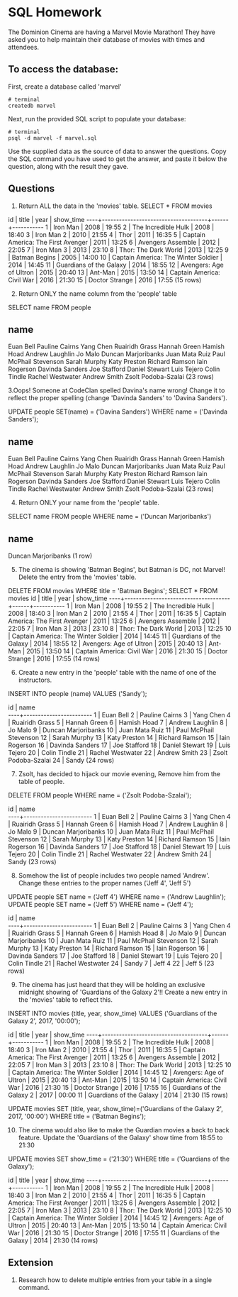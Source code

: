 # SQL Homework

The Dominion Cinema are having a Marvel Movie Marathon! They have asked you to help maintain their database of movies with times and attendees.

## To access the database:

First, create a database called 'marvel'

```
# terminal
createdb marvel
```

Next, run the provided SQL script to populate your database:

```
# terminal
psql -d marvel -f marvel.sql
```

Use the supplied data as the source of data to answer the questions.  Copy the SQL command you have used to get the answer, and paste it below the question, along with the result they gave.

## Questions

1. Return ALL the data in the 'movies' table.
SELECT * FROM movies

id |                title                | year | show_time
----+-------------------------------------+------+-----------
 1 | Iron Man                            | 2008 | 19:55
 2 | The Incredible Hulk                 | 2008 | 18:40
 3 | Iron Man 2                          | 2010 | 21:55
 4 | Thor                                | 2011 | 16:35
 5 | Captain America: The First Avenger  | 2011 | 13:25
 6 | Avengers Assemble                   | 2012 | 22:05
 7 | Iron Man 3                          | 2013 | 23:10
 8 | Thor: The Dark World                | 2013 | 12:25
 9 | Batman Begins                       | 2005 | 14:00
10 | Captain America: The Winter Soldier | 2014 | 14:45
11 | Guardians of the Galaxy             | 2014 | 18:55
12 | Avengers: Age of Ultron             | 2015 | 20:40
13 | Ant-Man                             | 2015 | 13:50
14 | Captain America: Civil War          | 2016 | 21:30
15 | Doctor Strange                      | 2016 | 17:55
(15 rows)

2. Return ONLY the name column from the 'people' table

SELECT name FROM people

name          
------------------------
Euan Bell
Pauline Cairns
Yang Chen
Ruairidh Grass
Hannah Green
Hamish Hoad
Andrew Laughlin
Jo Malo
Duncan Marjoribanks
Juan Mata Ruiz
Paul McPhail Stevenson
Sarah Murphy
Katy Preston
Richard Ramson
Iain Rogerson
Davinda Sanders
Joe Stafford
Daniel Stewart
Luis Tejero
Colin Tindle
Rachel Westwater
Andrew Smith
Zsolt Podoba-Szalai
(23 rows)

3.Oops! Someone at CodeClan spelled Davina's name wrong! Change it to reflect the proper spelling (change 'Davinda Sanders' to 'Davina Sanders').

UPDATE people SET(name) = ('Davina Sanders') WHERE name = ('Davinda Sanders');

name          
------------------------
Euan Bell
Pauline Cairns
Yang Chen
Ruairidh Grass
Hannah Green
Hamish Hoad
Andrew Laughlin
Jo Malo
Duncan Marjoribanks
Juan Mata Ruiz
Paul McPhail Stevenson
Sarah Murphy
Katy Preston
Richard Ramson
Iain Rogerson
Davinda Sanders
Joe Stafford
Daniel Stewart
Luis Tejero
Colin Tindle
Rachel Westwater
Andrew Smith
Zsolt Podoba-Szalai
(23 rows)

4. Return ONLY your name from the 'people' table.

SELECT name FROM people WHERE name = ('Duncan Marjoribanks')

name         
---------------------
Duncan Marjoribanks
(1 row)


5. The cinema is showing 'Batman Begins', but Batman is DC, not Marvel! Delete the entry from the 'movies' table.

DELETE FROM movies WHERE title = 'Batman Begins';
SELECT * FROM movies
id |                title                | year | show_time
----+-------------------------------------+------+-----------
 1 | Iron Man                            | 2008 | 19:55
 2 | The Incredible Hulk                 | 2008 | 18:40
 3 | Iron Man 2                          | 2010 | 21:55
 4 | Thor                                | 2011 | 16:35
 5 | Captain America: The First Avenger  | 2011 | 13:25
 6 | Avengers Assemble                   | 2012 | 22:05
 7 | Iron Man 3                          | 2013 | 23:10
 8 | Thor: The Dark World                | 2013 | 12:25
10 | Captain America: The Winter Soldier | 2014 | 14:45
11 | Guardians of the Galaxy             | 2014 | 18:55
12 | Avengers: Age of Ultron             | 2015 | 20:40
13 | Ant-Man                             | 2015 | 13:50
14 | Captain America: Civil War          | 2016 | 21:30
15 | Doctor Strange                      | 2016 | 17:55
(14 rows)

6. Create a new entry in the 'people' table with the name of one of the instructors.

INSERT INTO people (name) VALUES ('Sandy');

id |          name          
----+------------------------
 1 | Euan Bell
 2 | Pauline Cairns
 3 | Yang Chen
 4 | Ruairidh Grass
 5 | Hannah Green
 6 | Hamish Hoad
 7 | Andrew Laughlin
 8 | Jo Malo
 9 | Duncan Marjoribanks
10 | Juan Mata Ruiz
11 | Paul McPhail Stevenson
12 | Sarah Murphy
13 | Katy Preston
14 | Richard Ramson
15 | Iain Rogerson
16 | Davinda Sanders
17 | Joe Stafford
18 | Daniel Stewart
19 | Luis Tejero
20 | Colin Tindle
21 | Rachel Westwater
22 | Andrew Smith
23 | Zsolt Podoba-Szalai
24 | Sandy
(24 rows)

7. Zsolt, has decided to hijack our movie evening, Remove him from the table of people.

DELETE FROM people WHERE name = ('Zsolt Podoba-Szalai');

id |          name          
----+------------------------
 1 | Euan Bell
 2 | Pauline Cairns
 3 | Yang Chen
 4 | Ruairidh Grass
 5 | Hannah Green
 6 | Hamish Hoad
 7 | Andrew Laughlin
 8 | Jo Malo
 9 | Duncan Marjoribanks
10 | Juan Mata Ruiz
11 | Paul McPhail Stevenson
12 | Sarah Murphy
13 | Katy Preston
14 | Richard Ramson
15 | Iain Rogerson
16 | Davinda Sanders
17 | Joe Stafford
18 | Daniel Stewart
19 | Luis Tejero
20 | Colin Tindle
21 | Rachel Westwater
22 | Andrew Smith
24 | Sandy
(23 rows)

8. Somehow the list of people includes two people named 'Andrew'. Change these entries to the proper names ('Jeff 4', 'Jeff 5')

UPDATE people SET name = ('Jeff 4') WHERE name = ('Andrew Laughlin');
UPDATE people SET name = ('Jeff 5') WHERE name = ('Jeff 4');

id |          name          
----+------------------------
 1 | Euan Bell
 2 | Pauline Cairns
 3 | Yang Chen
 4 | Ruairidh Grass
 5 | Hannah Green
 6 | Hamish Hoad
 8 | Jo Malo
 9 | Duncan Marjoribanks
10 | Juan Mata Ruiz
11 | Paul McPhail Stevenson
12 | Sarah Murphy
13 | Katy Preston
14 | Richard Ramson
15 | Iain Rogerson
16 | Davinda Sanders
17 | Joe Stafford
18 | Daniel Stewart
19 | Luis Tejero
20 | Colin Tindle
21 | Rachel Westwater
24 | Sandy
 7 | Jeff 4
22 | Jeff 5
(23 rows)

9. The cinema has just heard that they will be holding an exclusive midnight showing of 'Guardians of the Galaxy 2'!! Create a new entry in the 'movies' table to reflect this.


INSERT INTO movies (title, year, show_time) VALUES ('Guardians of the Galaxy 2', 2017, '00:00');


id |                title                | year | show_time
----+-------------------------------------+------+-----------
 1 | Iron Man                            | 2008 | 19:55
 2 | The Incredible Hulk                 | 2008 | 18:40
 3 | Iron Man 2                          | 2010 | 21:55
 4 | Thor                                | 2011 | 16:35
 5 | Captain America: The First Avenger  | 2011 | 13:25
 6 | Avengers Assemble                   | 2012 | 22:05
 7 | Iron Man 3                          | 2013 | 23:10
 8 | Thor: The Dark World                | 2013 | 12:25
10 | Captain America: The Winter Soldier | 2014 | 14:45
12 | Avengers: Age of Ultron             | 2015 | 20:40
13 | Ant-Man                             | 2015 | 13:50
14 | Captain America: Civil War          | 2016 | 21:30
15 | Doctor Strange                      | 2016 | 17:55
16 | Guardians of the Galaxy 2           | 2017 | 00:00
11 | Guardians of the Galaxy             | 2014 | 21:30
(15 rows)

UPDATE movies SET (title, year, show_time)=('Guardians of the Galaxy 2',  2017, '00:00') WHERE title = ('Batman Begins');


10. The cinema would also like to make the Guardian movies a back to back feature. Update the 'Guardians of the Galaxy' show time from 18:55 to 21:30

UPDATE movies SET show_time = ('21:30') WHERE title = ('Guardians of the Galaxy');

id |                title                | year | show_time
----+-------------------------------------+------+-----------
 1 | Iron Man                            | 2008 | 19:55
 2 | The Incredible Hulk                 | 2008 | 18:40
 3 | Iron Man 2                          | 2010 | 21:55
 4 | Thor                                | 2011 | 16:35
 5 | Captain America: The First Avenger  | 2011 | 13:25
 6 | Avengers Assemble                   | 2012 | 22:05
 7 | Iron Man 3                          | 2013 | 23:10
 8 | Thor: The Dark World                | 2013 | 12:25
10 | Captain America: The Winter Soldier | 2014 | 14:45
12 | Avengers: Age of Ultron             | 2015 | 20:40
13 | Ant-Man                             | 2015 | 13:50
14 | Captain America: Civil War          | 2016 | 21:30
15 | Doctor Strange                      | 2016 | 17:55
11 | Guardians of the Galaxy             | 2014 | 21:30
(14 rows)

## Extension

1. Research how to delete multiple entries from your table in a single command.
